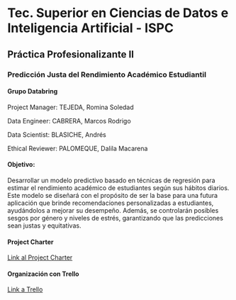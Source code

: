 # Tec. Superior en Ciencias de Datos e Inteligencia Artificial - ISPC
## Práctica Profesionalizante II
### Predicción Justa del Rendimiento Académico Estudiantil

#### Grupo Databring
Project Manager: TEJEDA, Romina Soledad

Data Engineer: CABRERA, Marcos Rodrigo

Data Scientist: BLASICHE, Andrés

Ethical Reviewer: PALOMEQUE, Dalila Macarena

#### Objetivo:
Desarrollar un modelo predictivo basado en técnicas de regresión para estimar el rendimiento académico de estudiantes según sus hábitos diarios. Este modelo se diseñará con el propósito de ser la base para una futura aplicación que brinde recomendaciones personalizadas a estudiantes, ayudándolos a mejorar su desempeño. Además, se controlarán posibles sesgos por género y niveles de estrés, garantizando que las predicciones sean justas y equitativas.

#### Project Charter
[Link al Project Charter](docs/business_understanding/project_charter.md)

#### Organización con Trello
[Link a Trello](https://trello.com/b/uGAiwKkv/practica-profesionalizante-ii)
